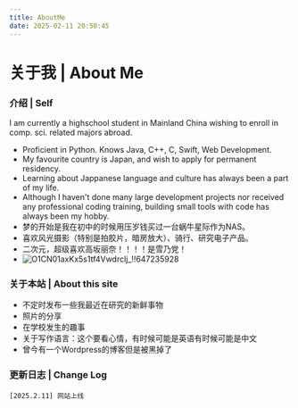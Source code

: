 ```yaml
---
title: AboutMe
date: 2025-02-11 20:50:45
---
```

# 关于我 | About Me

### 介绍 | Self 
I am currently a highschool student in Mainland China wishing to enroll in comp. sci. related majors abroad. <br />

- Proficient in Python. Knows Java, C++, C, Swift, Web Development.
- My favourite country is Japan, and wish to apply for permanent residency.
- Learning about Jappanese language and culture has always been a part of my life. 
- Although I haven't done many large development projects nor received any professional coding training, building small tools with code has always been my hobby.
- 梦的开始是我在初中的时候用压岁钱买过一台蜗牛星际作为NAS。
- 喜欢风光摄影（特别是拍胶片，暗房放大）、骑行、研究电子产品。
- 二次元，超级喜欢高坂丽奈！！！！是雪乃党！
- ![O1CN01axKx5s1tf4Vwdrclj_!!647235928](https://i.imgur.com/1V9bh9h.jpeg)


### 关于本站 | About this site
- 不定时发布一些我最近在研究的新鲜事物
- 照片的分享
- 在学校发生的趣事
- 关于写作语言：这个要看心情，有时候可能是英语有时候可能是中文
- 曾今有一个Wordpress的博客但是被黑掉了

### 更新日志 | Change Log
```
[2025.2.11] 网站上线

```
